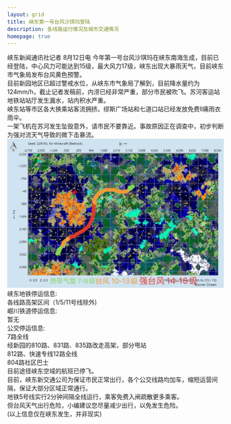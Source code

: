 ```yaml
---
layout: grid
title: 峡东第一号台风沙琪玛登陆
description: 各线路运行情况及城市交通情况
homepage: true
---
```

峡东新闻通讯社记者 8月12日电  今年第一号台风沙琪玛在峡东南海生成，目前已经登陆，中心风力可能达到15级，最大风力17级，峡东出现大暴雨天气，目前峡东市气象局发布台风黄色预警。  
目前新园地区已超过警戒水位，从峡东市气象局了解到，目前降水量约为124mm/h，截止记者发稿前，内涝已经非常严重，部分市民被吹飞。苏河客运站地铁站站厅发生漏水，站内积水严重。  
峡东站等市区各大换乘站客流拥挤。缪斯广场站和七道口站已经发放免费ll痛雨衣雨伞。  
一架飞机在苏河发生坠毁意外，请市民不要靠近。事故原因正在调查中，初步判断为强对流天气导致的微下击暴流。
        <img src="/assets/typhoon1.png" class="pull-left image-thumbnail"/>
峡东地铁停运信息:  
各线路高架区间（1/5/11号线除外)  
崛川铁道停运信息:  
暂无  
公交停运信息:  
7路全线  
经新园的810路、831路、835路改走高架，部分甩站  
812路、快速专线12路全线  
804路社区巴士  
目前途径峡东空域的航班已停飞。  
目前，峡东新交通公司为保证市民正常出行，各个公交线路均加车，缩短运营间隔，保证大部分区域正常通行。  
地铁5号线实行2分钟间隔全线运行，乘客免费入闸疏散更多乘客。  
但台风天气出行危险，小编建议您尽量减少出行，以免发生危险。  
(以上信息仅在峡东发生，并非现实)
